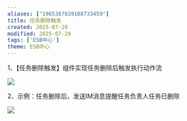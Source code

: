 ```yaml
---
aliases: ["1965387839108733459"]
title: 任务删除触发
created: 2025-07-29
modified: 2025-07-29
tags: ['ESB中心']
theme: ESB中心
---
```


1、【任务删除触发】组件实现任务删除后触发执行动作流

![](https://myhelpdoc.oss-cn-heyuan.aliyuncs.com/mdimages/b3345ba28907a1e669bab3c365ed402d.jpg)

2、示例：任务删除后，发送IM消息提醒任务负责人任务已删除

![](https://myhelpdoc.oss-cn-heyuan.aliyuncs.com/mdimages/f6f360b2c453e151b996c662458956a1.jpg)

